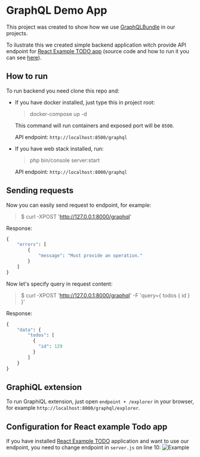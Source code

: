 GraphQL Demo App
============


This project was created to show how we use [GraphQLBundle](https://github.com/Youshido/GraphQLBundle) in our projects.

To ilustrate this we created simple backend application witch provide API endpoint for  [React Example TODO app](http://todomvc.com/examples/react) (source code and how to run it you can see [here](https://github.com/tastejs/todomvc/tree/master/examples/react)).


## How to run
To run backend you need clone this repo and:

* If you have docker installed, just type this in project root:

  > docker-compose up -d

  This command will run containers and exposed port will be `8500`.

  API endpoint: `http://localhost:8500/graphql`


* If you have web stack installed, run:

  > php bin/console server:start

  API endpoint: `http://localhost:8000/graphql`

## Sending requests
Now you can easily send request to endpoint, for example:
>$ curl -XPOST 'http://127.0.0.1:8000/graphql'

Response:
```graphql
{
    "errors": [
        {
            "message": "Must provide an operation."
        }
    ]
}

```

Now let's specify query in request content:
> $ curl -XPOST 'http://127.0.0.1:8000/graphql' -F 'query={ todos { id } }'

Response:
``` graphql
{
    "data": {
        "todos": [
          {
            "id": 129
          }
        ]
    }
}
```

## GraphiQL extension
To run GraphiQL extension, just open `endpoint + /explorer` in your browser, for example `http://localhost:8000/graphql/explorer`.

## Configuration for React example Todo app
If you have installed [React Example TODO](http://todomvc.com/examples/react) application and want to use our endpoint, you need to change endpoint in `server.js` on line 10:
![Example](https://s13.postimg.org/t98deyd87/server_js_todomvc_projects_test_react_tod.png)
